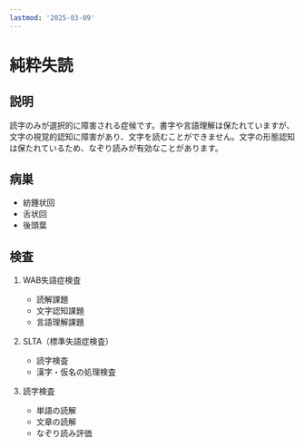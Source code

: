 ```yaml
---
lastmod: '2025-03-09'
---
```


# 純粋失読

## 説明

読字のみが選択的に障害される症候です。書字や言語理解は保たれていますが、文字の視覚的認知に障害があり、文字を読むことができません。文字の形態認知は保たれているため、なぞり読みが有効なことがあります。

## 病巣

- 紡錘状回
- 舌状回
- 後頭葉

## 検査

1. WAB失語症検査

   - 読解課題
   - 文字認知課題
   - 言語理解課題

2. SLTA（標準失語症検査）

   - 読字検査
   - 漢字・仮名の処理検査

3. 読字検査
   - 単語の読解
   - 文章の読解
   - なぞり読み評価
